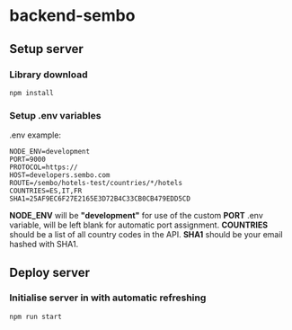 # backend-sembo
## Setup server
### Library download
```
npm install
```

### Setup .env variables
.env example:
```
NODE_ENV=development
PORT=9000
PROTOCOL=https://
HOST=developers.sembo.com
ROUTE=/sembo/hotels-test/countries/*/hotels
COUNTRIES=ES,IT,FR
SHA1=25AF9EC6F27E2165E3D72B4C33CB0CB479EDD5CD
```

**NODE_ENV** will be **"development"** for use of the custom **PORT** .env variable, will be left blank for automatic port assignment. 
**COUNTRIES** should be a list of all country codes in the API.
**SHA1** should be your email hashed with SHA1.


## Deploy server
### Initialise server in with automatic refreshing
```
npm run start
```

